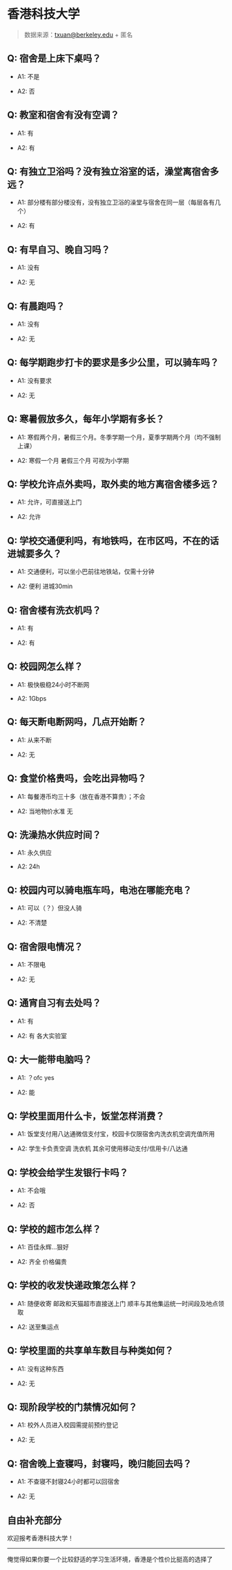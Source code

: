# 香港科技大学

> 数据来源：txuan@berkeley.edu + 匿名

## Q: 宿舍是上床下桌吗？

- A1: 不是

- A2: 否

## Q: 教室和宿舍有没有空调？

- A1: 有

- A2: 有

## Q: 有独立卫浴吗？没有独立浴室的话，澡堂离宿舍多远？

- A1: 部分楼有部分楼没有，没有独立卫浴的澡堂与宿舍在同一层（每层各有几个）

- A2: 有

## Q: 有早自习、晚自习吗？

- A1: 没有

- A2: 无

## Q: 有晨跑吗？

- A1: 没有

- A2: 无

## Q: 每学期跑步打卡的要求是多少公里，可以骑车吗？

- A1: 没有要求

- A2: 无

## Q: 寒暑假放多久，每年小学期有多长？

- A1: 寒假两个月，暑假三个月。冬季学期一个月，夏季学期两个月（均不强制上课）

- A2: 寒假一个月 暑假三个月 可视为小学期

## Q: 学校允许点外卖吗，取外卖的地方离宿舍楼多远？

- A1: 允许，可直接送上门

- A2: 允许

## Q: 学校交通便利吗，有地铁吗，在市区吗，不在的话进城要多久？

- A1: 交通便利，可以坐小巴前往地铁站，仅需十分钟

- A2: 便利 进城30min

## Q: 宿舍楼有洗衣机吗？

- A1: 有

- A2: 有

## Q: 校园网怎么样？

- A1: 极快极稳24小时不断网

- A2: 1Gbps

## Q: 每天断电断网吗，几点开始断？

- A1: 从来不断

- A2: 无

## Q: 食堂价格贵吗，会吃出异物吗？

- A1: 每餐港币均三十多（放在香港不算贵）；不会

- A2: 当地物价水准 无

## Q: 洗澡热水供应时间？

- A1: 永久供应

- A2: 24h

## Q: 校园内可以骑电瓶车吗，电池在哪能充电？

- A1: 可以（？）但没人骑

- A2: 不清楚

## Q: 宿舍限电情况？

- A1: 不限电

- A2: 无

## Q: 通宵自习有去处吗？

- A1: 有

- A2: 有 各大实验室

## Q: 大一能带电脑吗？

- A1: ？ofc yes

- A2: 能

## Q: 学校里面用什么卡，饭堂怎样消费？

- A1: 饭堂支付用八达通微信支付宝，校园卡仅限宿舍内洗衣机空调充值所用

- A2: 学生卡负责空调 洗衣机 其余可使用移动支付/信用卡/八达通

## Q: 学校会给学生发银行卡吗？

- A1: 不会哦

- A2: 否

## Q: 学校的超市怎么样？

- A1: 百佳永辉…狠好

- A2: 齐全 价格偏贵

## Q: 学校的收发快递政策怎么样？

- A1: 随便收寄 邮政和天猫超市直接送上门 顺丰与其他集运统一时间段及地点领取

- A2: 送至集运点

## Q: 学校里面的共享单车数目与种类如何？

- A1: 没有这种东西

- A2: 无

## Q: 现阶段学校的门禁情况如何？

- A1: 校外人员进入校园需提前预约登记

- A2: 无

## Q: 宿舍晚上查寝吗，封寝吗，晚归能回去吗？

- A1: 不查寝不封寝24小时都可以回宿舍

- A2: 无

## 自由补充部分

欢迎报考香港科技大学！

***

俺觉得如果你要一个比较舒适的学习生活环境，香港是个性价比挺高的选择了